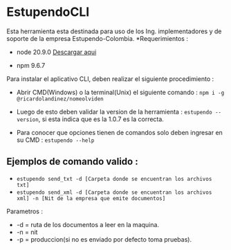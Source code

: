 # EstupendoCLI

Esta herramienta esta destinada para uso de los Ing. implementadores y de soporte de la empresa Estupendo-Colombia.
*Requerimientos : 

- node 20.9.0 [Descargar aqui](https://nodejs.org/en/download)

- npm 9.6.7 


Para instalar el aplicativo CLI, deben realizar el siguiente procedimiento :

- Abrir CMD(Windows) o la terminal(Unix) el siguiente comando :
```npm i -g @ricardolandinez/nomeolviden```

- Luego de esto deben validar la version de la herramienta :
```estupendo --version```, si esta  indica que es la 1.0.7 es la correcta.

- Para conocer que opciones tienen de comandos solo deben ingresar en su CMD : 
```estupendo --help```

## Ejemplos de comando valido :
- ```estupendo send_txt -d [Carpeta donde se encuentran los archivos txt]```
- ```estupendo send_xml -d [Carpeta donde se encuentran los archivos xml] -n [Nit de la empresa que emite documentos]```
  
Parametros :
- -d = ruta de los documentos a leer en la maquina.
- -n = nit
- -p = produccion(si no es enviado por defecto toma pruebas).
  
